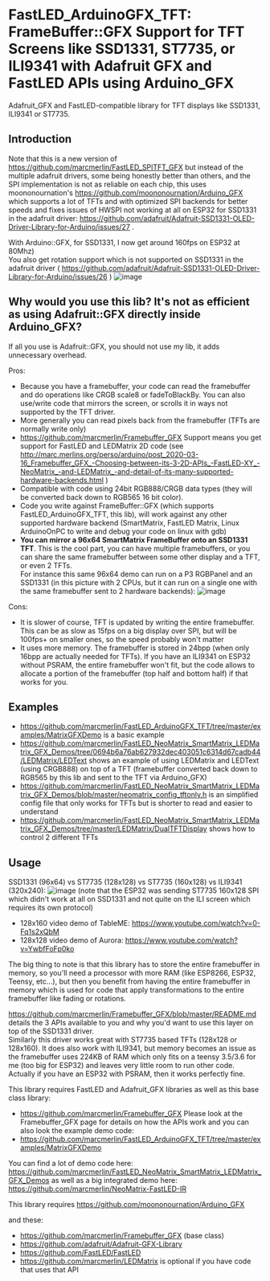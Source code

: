 FastLED_ArduinoGFX_TFT: FrameBuffer::GFX Support for TFT Screens like SSD1331, ST7735, or ILI9341 with Adafruit GFX and FastLED APIs using Arduino_GFX
===================================================================================================================

Adafruit_GFX and FastLED-compatible library for TFT displays like SSD1331, ILI9341 or ST7735.

Introduction
------------
Note that this is a new version of https://github.com/marcmerlin/FastLED_SPITFT_GFX 
but instead of the multiple adafruit drivers, some being honestly better than others, and
the SPI implementation is not as reliable on each chip, this uses moononournation's 
https://github.com/moononournation/Arduino_GFX which supports a lot of TFTs and with optimized
SPI backends for better speeds and fixes issues of HWSPI not working at all on ESP32 for
SSD1331 in the adafruit driver: 
https://github.com/adafruit/Adafruit-SSD1331-OLED-Driver-Library-for-Arduino/issues/27 . 

With Arduino::GFX, for SSD1331, I now get around 160fps on ESP32 at 80Mhz)  
You also get rotation support which is not supported on SSD1331 in the adafruit driver
( https://github.com/adafruit/Adafruit-SSD1331-OLED-Driver-Library-for-Arduino/issues/26 )
![image](https://user-images.githubusercontent.com/1369412/58442520-cdf4b580-80a0-11e9-8612-17fdab509714.png)

Why would you use this lib? It's not as efficient as using Adafruit::GFX directly inside Arduino_GFX?
-----------------------------------------------------------------------------------------------------
If all you use is Adafruit::GFX, you should not use my lib, it adds unnecessary overhead.

Pros:
* Because you have a framebuffer, your code can read the framebuffer and do operations like CRGB scale8 or fadeToBlackBy. You can also use/write code that mirrors the screen, or scrolls it in ways not supported by the TFT driver.
* More generally you can read pixels back from the framebuffer (TFTs are normally write only)
* https://github.com/marcmerlin/Framebuffer_GFX Support means you get support for FastLED and LEDMatrix 2D code (see http://marc.merlins.org/perso/arduino/post_2020-03-16_Framebuffer_GFX_-Choosing-between-its-3-2D-APIs_-FastLED-XY_-NeoMatrix_-and-LEDMatrix_-and-detail-of-its-many-supported-hardware-backends.html )
* Compatible with code using 24bit RGB888/CRGB data types (they will be converted back down to RGB565 16 bit color).
* Code you write against FrameBuffer::GFX (which supports FastLED_ArduinoGFX_TFT, this lib), will work against any other supported hardware backend (SmartMatrix, FastLED Matrix, Linux ArduinoOnPC to write and debug your code on linux with gdb)
* **You can mirror a 96x64 SmartMatrix FrameBuffer onto an SSD1331 TFT**. This is the cool part, you can have multiple framebuffers, or you can share the same framebuffer between some other display and a TFT, or even 2 TFTs.  
For instance this same 96x64 demo can run on a P3 RGBPanel and an SSD1331 (in this picture with 2 CPUs, but it can run on a single
one with the same framebuffer sent to 2 hardware backends):
![image](https://user-images.githubusercontent.com/1369412/58442645-5c693700-80a1-11e9-8005-f57b7da63482.png)

Cons:
* It is slower of course, TFT is updated by writing the entire framebuffer. This can be as slow as 15fps on a big display over SPI, but will be 100fps+ on smaller ones, so the speed probably won't matter
* It uses more memory. The framebuffer is stored in 24bpp (when only 16bpp are actually needed for TFTs). If you have an ILI9341 on ESP32 without PSRAM, the entire framebuffer won't fit, but the code allows to allocate a portion of the framebuffer (top half and bottom half) if that works for you.

Examples
--------
* https://github.com/marcmerlin/FastLED_ArduinoGFX_TFT/tree/master/examples/MatrixGFXDemo is a basic example
* https://github.com/marcmerlin/FastLED_NeoMatrix_SmartMatrix_LEDMatrix_GFX_Demos/tree/0694b6a76ab627932dec403051c6314d67cadb44/LEDMatrix/LEDText shows an example of using LEDMatrix and LEDText (using CRGB888) on top of a TFT (framebuffer converted back down to RGB565 by this lib and sent to the TFT via Arduino_GFX)
* https://github.com/marcmerlin/FastLED_NeoMatrix_SmartMatrix_LEDMatrix_GFX_Demos/blob/master/neomatrix_config_tftonly.h is an simplified config file that only works for TFTs but is shorter to read and easier to understand
* https://github.com/marcmerlin/FastLED_NeoMatrix_SmartMatrix_LEDMatrix_GFX_Demos/tree/master/LEDMatrix/DualTFTDisplay shows how to control 2 different TFTs

Usage
-----
SSD1331 (96x64) vs ST7735 (128x128) vs ST7735 (160x128) vs ILI9341 (320x240):
![image](https://user-images.githubusercontent.com/1369412/59638838-4d106300-910e-11e9-82a2-65223ead57df.png)
(note that the ESP32 was sending ST7735 160x128 SPI which didn't work at all on SSD1331 and not quite on the ILI screen which requires its own protocol)
* 128x160 video demo of TableME: https://www.youtube.com/watch?v=0-Fq1s2xQbM
* 128x128 video demo of Aurora: https://www.youtube.com/watch?v=YwbfFoFp0ko

The big thing to note is that this library has to store the entire framebuffer in memory, so
you'll need a processor with more RAM (like ESP8266, ESP32, Teensy, etc...), but then you benefit
from having the entire framebuffer in memory which is used for code that apply transformations
to the entire framebuffer like fading or rotations.

https://github.com/marcmerlin/Framebuffer_GFX/blob/master/README.md details the 3 APIs available
to you and why you'd want to use this layer on top of the SSD1331 driver.  
Similarly this driver works great with ST7735 based TFTs (128x128 or 128x160).
It does also work with ILI9341, but memory becomes an issue as the framebuffer uses 224KB of RAM 
which only fits on a teensy 3.5/3.6 for me (too big for ESP32) and leaves very little room to run other code.
Actually if you have an ESP32 with PSRAM, then it works perfectly fine.

This library requires FastLED and Adafruit_GFX libraries as well as this base class library:
- https://github.com/marcmerlin/Framebuffer_GFX
Please look at the Framebuffer_GFX page for details on how the APIs work and you can also look the example demo code:
- https://github.com/marcmerlin/FastLED_ArduinoGFX_TFT/tree/master/examples/MatrixGFXDemo

You can find a lot of demo code here:
https://github.com/marcmerlin/FastLED_NeoMatrix_SmartMatrix_LEDMatrix_GFX_Demos as well as
a big integrated demo here: https://github.com/marcmerlin/NeoMatrix-FastLED-IR

This library requires https://github.com/moononournation/Arduino_GFX

and these:
- https://github.com/marcmerlin/Framebuffer_GFX (base class)
- https://github.com/adafruit/Adafruit-GFX-Library
- https://github.com/FastLED/FastLED  
- https://github.com/marcmerlin/LEDMatrix is optional if you have code that uses that API
